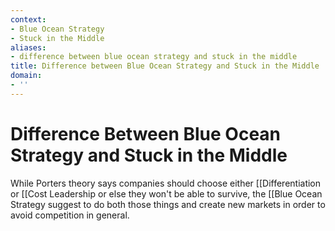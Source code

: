 ```yaml
---
context:
- Blue Ocean Strategy
- Stuck in the Middle
aliases:
- difference between blue ocean strategy and stuck in the middle
title: Difference between Blue Ocean Strategy and Stuck in the Middle
domain:
- ''
---
```


# Difference Between Blue Ocean Strategy and Stuck in the Middle

While Porters theory says companies should choose either [[Differentiation or [[Cost Leadership or else they won't be able to survive, the [[Blue Ocean Strategy suggest to do both those things and create new markets in order to avoid competition in general.
